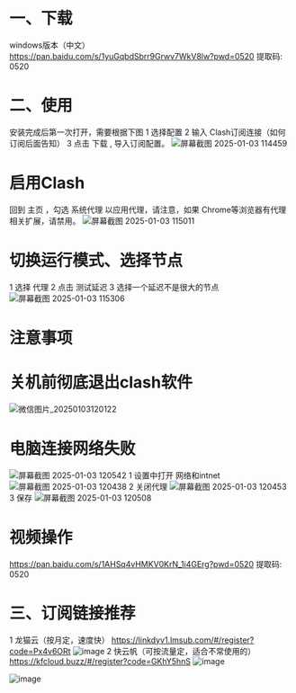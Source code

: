 # 一、下载
windows版本（中文）
https://pan.baidu.com/s/1yuGqbdSbrr9Grwv7WkV8lw?pwd=0520 提取码: 0520 
# 二、使用
安装完成后第一次打开，需要根据下图
1  选择配置
2  输入 Clash订阅连接（如何订阅后面告知）
3  点击 下载 , 导入订阅配置。
![屏幕截图 2025-01-03 114459](https://github.com/user-attachments/assets/4356f956-4e95-45fd-9465-bb2fb5cb9d8b)

# 启用Clash
回到 主页 ，勾选 系统代理 以应用代理，请注意，如果 Chrome等浏览器有代理相关扩展，请禁用。
![屏幕截图 2025-01-03 115011](https://github.com/user-attachments/assets/df0ed93c-3ddb-4230-8d39-7e82fc7a2e2a)
# 切换运行模式、选择节点
1  选择 代理
2  点击  测试延迟
3  选择一个延迟不是很大的节点
![屏幕截图 2025-01-03 115306](https://github.com/user-attachments/assets/c16bfeb9-0440-4a13-b6f1-04a1e3994b8d)

# 注意事项
# 关机前彻底退出clash软件
![微信图片_20250103120122](https://github.com/user-attachments/assets/b92728ec-908a-4695-ac58-ecd5988c6dce)

# 电脑连接网络失败
![屏幕截图 2025-01-03 120542](https://github.com/user-attachments/assets/a4ecae21-e311-4e62-9dbe-9b1186cd36fd)
1 设置中打开 网络和intnet
![屏幕截图 2025-01-03 120438](https://github.com/user-attachments/assets/43043378-2223-45b2-be5d-e0761a817c7c)
2 关闭代理
![屏幕截图 2025-01-03 120453](https://github.com/user-attachments/assets/8517f0ef-a9a9-4cf2-965a-6c76fb263322)
3 保存
![屏幕截图 2025-01-03 120508](https://github.com/user-attachments/assets/1d1a6968-aa96-454c-b630-b03f2c463911)
# 视频操作
https://pan.baidu.com/s/1AHSq4vHMKV0KrN_1i4GErg?pwd=0520 提取码: 0520 
# 三、订阅链接推荐
1    龙猫云（按月定，速度快）
https://linkdyv1.lmsub.com/#/register?code=Px4v6ORt
![image](https://github.com/user-attachments/assets/7d2fed38-5b8f-4349-912b-1a2b8876d45a)
2    快云帆（可按流量定，适合不常使用的）
https://kfcloud.buzz/#/register?code=GKhY5hnS
![image](https://github.com/user-attachments/assets/d4bbc04a-feb5-4c43-b374-7d6f5fdfff90)

![image](https://github.com/user-attachments/assets/f0d03af6-d35a-4ab9-bbd0-bd11340c75fc)
